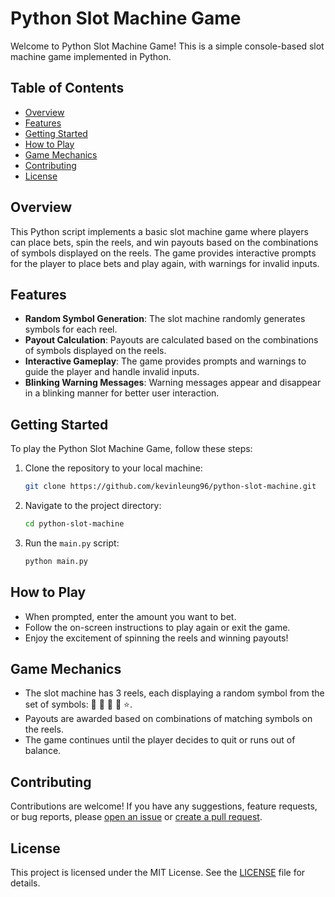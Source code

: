 # Python Slot Machine Game

Welcome to Python Slot Machine Game! This is a simple console-based slot machine game implemented in Python.

## Table of Contents

- [Overview](#overview)
- [Features](#features)
- [Getting Started](#getting-started)
- [How to Play](#how-to-play)
- [Game Mechanics](#game-mechanics)
- [Contributing](#contributing)
- [License](#license)

## Overview

This Python script implements a basic slot machine game where players can place bets, spin the reels, and win payouts based on the combinations of symbols displayed on the reels. The game provides interactive prompts for the player to place bets and play again, with warnings for invalid inputs.

## Features

- **Random Symbol Generation**: The slot machine randomly generates symbols for each reel.
- **Payout Calculation**: Payouts are calculated based on the combinations of symbols displayed on the reels.
- **Interactive Gameplay**: The game provides prompts and warnings to guide the player and handle invalid inputs.
- **Blinking Warning Messages**: Warning messages appear and disappear in a blinking manner for better user interaction.

## Getting Started

To play the Python Slot Machine Game, follow these steps:

1. Clone the repository to your local machine:

   ```bash
   git clone https://github.com/kevinleung96/python-slot-machine.git
   ```

2. Navigate to the project directory:

   ```bash
   cd python-slot-machine
   ```

3. Run the `main.py` script:

   ```bash
   python main.py
   ```

## How to Play

- When prompted, enter the amount you want to bet.
- Follow the on-screen instructions to play again or exit the game.
- Enjoy the excitement of spinning the reels and winning payouts!

## Game Mechanics

- The slot machine has 3 reels, each displaying a random symbol from the set of symbols: 🍒 🍉 🍋 🔔 ⭐.
- Payouts are awarded based on combinations of matching symbols on the reels.
- The game continues until the player decides to quit or runs out of balance.

## Contributing

Contributions are welcome! If you have any suggestions, feature requests, or bug reports, please [open an issue](https://github.com/kevinleung96/python-slot-machine/issues) or [create a pull request](https://github.com/kevinleung96/python-slot-machine/pulls).

## License

This project is licensed under the MIT License. See the [LICENSE](LICENSE) file for details.
